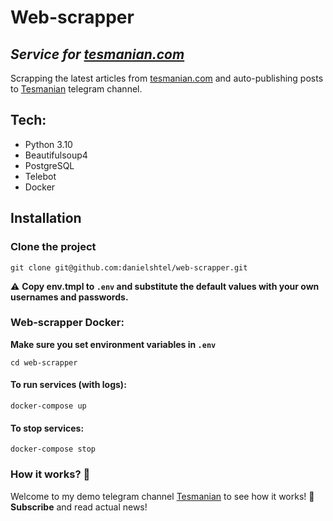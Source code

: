 # Web-scrapper

## _Service for [tesmanian.com](https://www.tesmanian.com/)_

Scrapping the latest articles from [tesmanian.com](https://www.tesmanian.com/blogs/tesmanian-blog) and auto-publishing
posts
to [Tesmanian](https://t.me/tesmanian) telegram channel.

## Tech:

- Python 3.10
- Beautifulsoup4
- PostgreSQL
- Telebot
- Docker

## Installation

### Clone the project

```shell
git clone git@github.com:danielshtel/web-scrapper.git
```

⚠️ **Copy env.tmpl to `.env` and substitute the default values with your own usernames and passwords.**

### Web-scrapper Docker:

**Make sure you set environment variables in `.env`**

```shell
cd web-scrapper
```

#### To run services (with logs):

```shell
docker-compose up
```

#### To stop services:

```shell
docker-compose stop
```

### How it works? 🤔

Welcome to my demo telegram channel [Tesmanian](https://t.me/tesmanian) to see how it works! 🎇
**Subscribe** and read actual news! 

